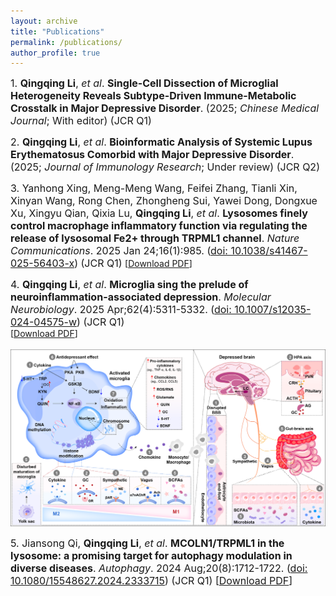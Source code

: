 ```yaml
---
layout: archive
title: "Publications"
permalink: /publications/
author_profile: true
---
```

<span style="font-size:16px;">1. **Qingqing Li**, _et al_. **Single-Cell Dissection of Microglial Heterogeneity Reveals Subtype-Driven Immune-Metabolic Crosstalk in Major Depressive Disorder**. (2025; _Chinese Medical Journal_; With editor) (JCR Q1) </span>
<br> 

<span style="font-size:16px;">2. **Qingqing Li**, _et al_. **Bioinformatic Analysis of Systemic Lupus Erythematosus Comorbid with Major Depressive Disorder**. (2025; _Journal of Immunology Research_; Under review) (JCR Q2) </span>
<br> 

<span style="font-size:16px;">3. Yanhong Xing, Meng-Meng Wang, Feifei Zhang, Tianli Xin, Xinyan Wang, Rong Chen, Zhongheng Sui, Yawei Dong, Dongxue Xu, Xingyu Qian, Qixia Lu, **Qingqing Li**, _et al_. **Lysosomes finely control macrophage inflammatory function via regulating the release of lysosomal Fe2+ through TRPML1 channel**. _Nature Communications_. 2025 Jan 24;16(1):985. 
(<a href="[https://pubmed.ncbi.nlm.nih.gov/39535682/](https://pubmed.ncbi.nlm.nih.gov/39856099/)">doi: 10.1038/s41467-025-56403-x</a>) (JCR Q1)
</span>[<a href="/files/Lysosomes.pdf">Download PDF</a>]<br> 

<span style="font-size:16px;">4. **Qingqing Li**, _et al_. **Microglia sing the prelude of neuroinflammation-associated depression**. _Molecular Neurobiology_. 2025 Apr;62(4):5311-5332. 
(<a href="https://pubmed.ncbi.nlm.nih.gov/39535682/">doi: 10.1007/s12035-024-04575-w</a>) (JCR Q1)
</span><br> 
[<a href="/files/Microglia.pdf">Download PDF</a>]<br> 
<br> 
<img src='/images/1(1).png' /><br> 

<span style="font-size:16px;">5. Jiansong Qi, **Qingqing Li**, _et al_. **MCOLN1/TRPML1 in the lysosome: a promising target for autophagy modulation in diverse diseases**. _Autophagy_. 2024 Aug;20(8):1712-1722. 
(<a href="https://pubmed.ncbi.nlm.nih.gov/38522082/">doi: 10.1080/15548627.2024.2333715</a>) (JCR Q1)
[<a href="/files/MCOLN1.pdf">Download PDF</a>]</span>

